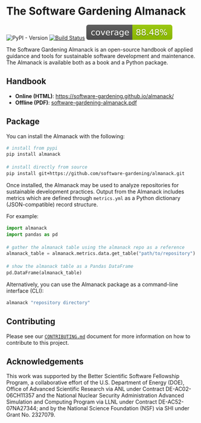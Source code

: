 # The Software Gardening Almanack

![PyPI - Version](https://img.shields.io/pypi/v/almanack)
[![Build Status](https://github.com/software-gardening/almanack/actions/workflows/pytest-tests.yml/badge.svg?branch=main)](https://github.com/software-gardening/almanack/actions/workflows/pytest-tests.yml?query=branch%3Amain)
![Coverage Status](https://raw.githubusercontent.com/software-gardening/almanack/main/media/coverage-badge.svg)

The Software Gardening Almanack is an open-source handbook of applied guidance and tools for sustainable software development and maintenance.
The Almanack is available both as a book and a Python package.

## Handbook

- __Online (HTML)__: https://software-gardening.github.io/almanack/
- __Offline (PDF)__: [software-gardening-almanack.pdf](https://software-gardening.github.io/almanack/software-gardening-almanack.pdf)

## Package

You can install the Almanack with the following:

```bash
# install from pypi
pip install almanack

# install directly from source
pip install git+https://github.com/software-gardening/almanack.git
```

Once installed, the Almanack may be used to analyze repositories for sustainable development practices.
Output from the Almanack includes metrics which are defined through `metrics.yml` as a Python dictionary (JSON-compatible) record structure.

For example:

```python
import almanack
import pandas as pd

# gather the almanack table using the almanack repo as a reference
almanack_table = almanack.metrics.data.get_table("path/to/repository")

# show the almanack table as a Pandas DataFrame
pd.DataFrame(almanack_table)
```

Alternatively, you can use the Almanack package as a command-line interface (CLI):

```bash
almanack "repository directory"
```

## Contributing

Please see our [`CONTRIBUTING.md`](CONTRIBUTING.md) document for more information on how to contribute to this project.

## Acknowledgements

This work was supported by the Better Scientific Software Fellowship Program, a collaborative effort of the U.S. Department of Energy (DOE), Office of Advanced Scientific Research via ANL under Contract DE-AC02-06CH11357 and the National Nuclear Security Administration Advanced Simulation and Computing Program via LLNL under Contract DE-AC52-07NA27344; and by the National Science Foundation (NSF) via SHI under Grant No. 2327079.
